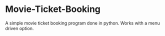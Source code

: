 # Movie-Ticket-Booking
A simple movie ticket booking program done in python. Works with a menu driven option.
